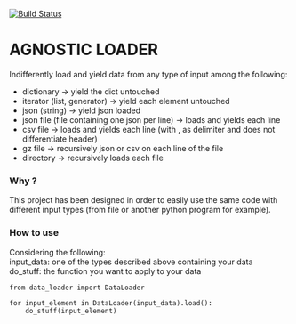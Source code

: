 [![Build Status](https://travis-ci.org/JulieRossi/agnostic_loader.svg?branch=master)](https://travis-ci.org/JulieRossi/agnostic_loader)

# AGNOSTIC LOADER

Indifferently load and yield data from any type of input among the following:

- dictionary -> yield the dict untouched
- iterator (list, generator) -> yield each element untouched
- json (string) -> yield json loaded
- json file (file containing one json per line) -> loads and yields each line
- csv file -> loads and yields each line (with , as delimiter and does not differentiate header)
- gz file -> recursively json or csv on each line of the file
- directory -> recursively loads each file


### Why ?

This project has been designed in order to easily use the same code 
with different input types (from file or another python program for example).


### How to use

Considering the following:  
input_data: one of the types described above containing your data  
do_stuff: the function you want to apply to your data  

    from data_loader import DataLoader

    for input_element in DataLoader(input_data).load():
        do_stuff(input_element)
